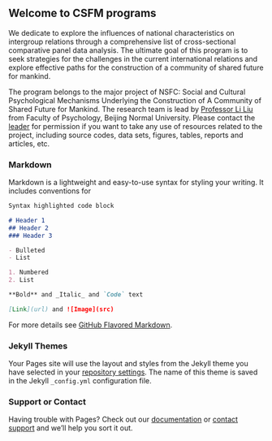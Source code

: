 ## Welcome to CSFM programs

We dedicate to explore the influences of national characteristics on intergroup relations through a comprehensive list of cross-sectional comparative panel data analysis. The ultimate goal of this program is to seek strategies for the challenges in the current international relations and explore effective paths for the construction of a community of shared future for mankind.

The program belongs to the major project of NSFC: Social and Cultural Psychological Mechanisms Underlying the Construction of A Community of Shared Future for Mankind. The research team is lead by [Professor Li Liu](http://psych.bnu.edu.cn/tabid/51/ArticleID/63/frtid/50/Default.aspx) from Faculty of Psychology, Beijing Normal University. Please contact the [leader](mailto:l.liu@bnu.edu.cn) for permission if you want to take any use of resources related to the project, including source codes, data sets, figures, tables, reports and articles, etc.

### Markdown

Markdown is a lightweight and easy-to-use syntax for styling your writing. It includes conventions for

```markdown
Syntax highlighted code block

# Header 1
## Header 2
### Header 3

- Bulleted
- List

1. Numbered
2. List

**Bold** and _Italic_ and `Code` text

[Link](url) and ![Image](src)
```

For more details see [GitHub Flavored Markdown](https://guides.github.com/features/mastering-markdown/).

### Jekyll Themes

Your Pages site will use the layout and styles from the Jekyll theme you have selected in your [repository settings](https://github.com/jellyfishfree/CSFM/settings). The name of this theme is saved in the Jekyll `_config.yml` configuration file.

### Support or Contact

Having trouble with Pages? Check out our [documentation](https://help.github.com/categories/github-pages-basics/) or [contact support](https://github.com/contact) and we’ll help you sort it out.
